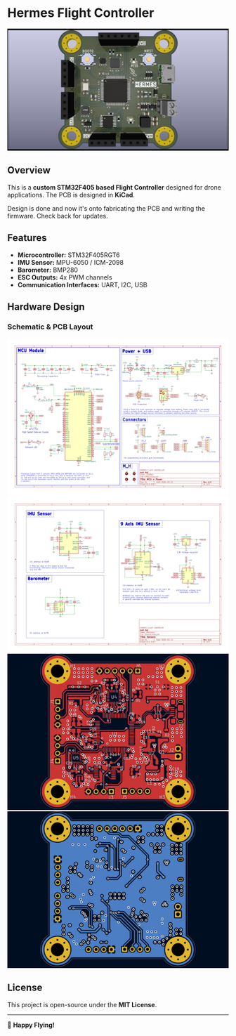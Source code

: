 # **Hermes Flight Controller**

![Project Banner](PCB/Gallery/Hermes-FlightController.png)

## **Overview**
This is a **custom STM32F405 based Flight Controller** designed for drone applications. The PCB is designed in **KiCad**.

Design is done and now it's onto fabricating the PCB and writing the firmware.
Check back for updates.

## **Features**
- **Microcontroller:** STM32F405RGT6
- **IMU Sensor:** MPU-6050 / ICM-2098
- **Barometer:** BMP280
- **ESC Outputs:** 4x PWM channels
- **Communication Interfaces:** UART, I2C, USB


## **Hardware Design**
### **Schematic & PCB Layout**
![Schematic1](PCB/Gallery/Schematic-HermesFC-1.png)
![Schematic2](PCB/Gallery/Schematic-HermesFC-2.png)
![PCB Layout](PCB/Gallery/Layers_F-Cu.png)
![PCB Layout](PCB/Gallery/Layers_B-Cu.png)


## **License**
This project is open-source under the **MIT License**.

---
🚀 **Happy Flying!** 

